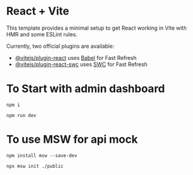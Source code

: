 # React + Vite

This template provides a minimal setup to get React working in Vite with HMR and some ESLint rules.

Currently, two official plugins are available:

- [@vitejs/plugin-react](https://github.com/vitejs/vite-plugin-react/blob/main/packages/plugin-react/README.md) uses [Babel](https://babeljs.io/) for Fast Refresh
- [@vitejs/plugin-react-swc](https://github.com/vitejs/vite-plugin-react-swc) uses [SWC](https://swc.rs/) for Fast Refresh


# To Start with admin dashboard
<!-- install All dependevcies -->
    npm i
<!-- Run Project in Development Envoronment -->
    npm run dev

# To use MSW for api mock 
<!-- install msw -->
    npm install msw --save-dev
<!-- use msw service worker -->
    npx msw init ./public
